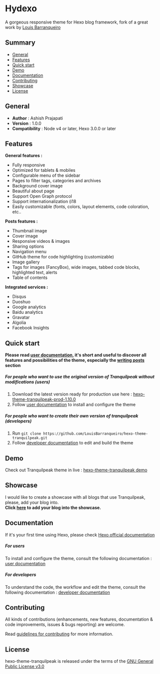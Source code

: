 # Hydexo

A gorgeous responsive theme for Hexo blog framework, fork of a great work by [Louis Barranqueiro](https://github.com/LouisBarranqueiro/hexo-theme-tranquilpeak)

## Summary ##

- [General](#general)
- [Features](#features)
- [Quick start](#quick-start)
- [Demo](#demo)
- [Documentation](#documentation)
- [Contributing](#contributing)
- [Showcase](#showcase)
- [License](#license)


## General ##

- **Author** : Ashish Prajapati
- **Version** : 1.0.0
- **Compatibility** : Node v4 or later, Hexo 3.0.0 or later 

## Features ##

**General features :**  

- Fully responsive
- Optimized for tablets & mobiles
- Configurable menu of the sidebar
- Pages to filter tags, categories and archives
- Background cover image
- Beautiful about page
- Support Open Graph protocol
- Support internationalization (i18
- Easily customizable (fonts, colors, layout elements, code coloration, etc..
  
**Posts features :**  

- Thumbnail image
- Cover image
- Responsive videos & images
- Sharing options
- Navigation menu
- GitHub theme for code highlighting (customizable)
- Image gallery
- Tags for images (FancyBox), wide images, tabbed code blocks, highlighted text, alerts
- Table of contents  
  
**Integrated services :**  

- Disqus
- Duoshuo
- Google analytics
- Baidu analytics
- Gravatar
- Algolia
- Facebook Insights
 
## Quick start ##

**Please read [user documentation](https://github.com/LouisBarranqueiro/hexo-theme-tranquilpeak/blob/master/docs/user.md), it's short and useful to discover all features and possibilities of the theme, especially the  [writing posts](https://github.com/LouisBarranqueiro/hexo-theme-tranquilpeak/blob/master/docs/user.md#writing-posts) section**

##### For people who want to use the original version of Tranquilpeak without modifications (users)

1. Download the latest version ready for production use here : [hexo-theme-tranquilpeak-prod-1.10.0](https://github.com/LouisBarranqueiro/hexo-theme-tranquilpeak/releases/download/v1.10.0/hexo-theme-tranquilpeak-built-for-production-1.10.0.zip)
2. Follow [user documentation](https://github.com/LouisBarranqueiro/hexo-theme-tranquilpeak/blob/master/docs/user.md) to install and configure the theme  

##### For people who want to create their own version of tranquilpeak (developers) 

1. Run `git clone https://github.com/LouisBarranqueiro/hexo-theme-tranquilpeak.git`  
2. Follow [developer documentation](https://github.com/LouisBarranqueiro/hexo-theme-tranquilpeak/blob/master/docs/developer.md) to edit and build the theme  

## Demo  ##

Check out Tranquilpeak theme in live : [hexo-theme-tranquilpeak demo](http://louisbarranqueiro.github.io/hexo-theme-tranquilpeak)

## Showcase ##

I would like to create a showcase with all blogs that use Tranquilpeak, please, add your blog into.  
**Click [here](https://github.com/LouisBarranqueiro/hexo-theme-tranquilpeak/issues/new?title=Add%20my%20blog%20into%20the%20showcase&body=Hey,%20add%20my%20blog%20into%20the%20showcase:) to add your blog into the showcase.**

## Documentation ##

If it's your first time using Hexo, please check [Hexo official documentation](https://hexo.io/docs/)

##### For users  

To install and configure the theme, consult the following documentation : [user documentation](https://github.com/LouisBarranqueiro/hexo-theme-tranquilpeak/blob/master/docs/user.md)  

##### For developers

To understand the code, the workflow and edit the theme, consult the following documentation : [developer documentation](https://github.com/LouisBarranqueiro/hexo-theme-tranquilpeak/blob/master/docs/developer.md)

## Contributing ##

All kinds of contributions (enhancements, new features, documentation & code improvements, issues & bugs reporting) are welcome.

Read [guidelines for contributing](https://github.com/LouisBarranqueiro/hexo-theme-tranquilpeak/blob/master/.github/CONTRIBUTING.md) for more information.

## License ##

hexo-theme-tranquilpeak is released under the terms of the [GNU General Public License v3.0](https://github.com/LouisBarranqueiro/hexo-theme-tranquilpeak/blob/master/LICENSE)
